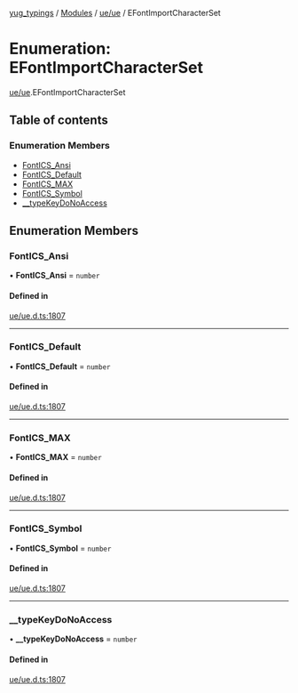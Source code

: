 [yug_typings](../README.md) / [Modules](../modules.md) / [ue/ue](../modules/ue_ue.md) / EFontImportCharacterSet

# Enumeration: EFontImportCharacterSet

[ue/ue](../modules/ue_ue.md).EFontImportCharacterSet

## Table of contents

### Enumeration Members

- [FontICS\_Ansi](ue_ue.EFontImportCharacterSet.md#fontics_ansi)
- [FontICS\_Default](ue_ue.EFontImportCharacterSet.md#fontics_default)
- [FontICS\_MAX](ue_ue.EFontImportCharacterSet.md#fontics_max)
- [FontICS\_Symbol](ue_ue.EFontImportCharacterSet.md#fontics_symbol)
- [\_\_typeKeyDoNoAccess](ue_ue.EFontImportCharacterSet.md#__typekeydonoaccess)

## Enumeration Members

### FontICS\_Ansi

• **FontICS\_Ansi** = `number`

#### Defined in

[ue/ue.d.ts:1807](https://github.com/YugMetaverse/yug_typings/blob/25cad34/ue/ue.d.ts#L1807)

___

### FontICS\_Default

• **FontICS\_Default** = `number`

#### Defined in

[ue/ue.d.ts:1807](https://github.com/YugMetaverse/yug_typings/blob/25cad34/ue/ue.d.ts#L1807)

___

### FontICS\_MAX

• **FontICS\_MAX** = `number`

#### Defined in

[ue/ue.d.ts:1807](https://github.com/YugMetaverse/yug_typings/blob/25cad34/ue/ue.d.ts#L1807)

___

### FontICS\_Symbol

• **FontICS\_Symbol** = `number`

#### Defined in

[ue/ue.d.ts:1807](https://github.com/YugMetaverse/yug_typings/blob/25cad34/ue/ue.d.ts#L1807)

___

### \_\_typeKeyDoNoAccess

• **\_\_typeKeyDoNoAccess** = `number`

#### Defined in

[ue/ue.d.ts:1807](https://github.com/YugMetaverse/yug_typings/blob/25cad34/ue/ue.d.ts#L1807)
